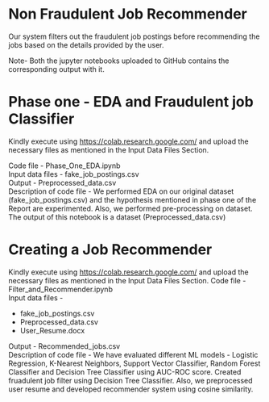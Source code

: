 # Non Fraudulent Job Recommender
Our system filters out the fraudulent job postings before recommending the jobs based on the details provided by the user.

Note- Both the jupyter notebooks uploaded to GitHub contains the corresponding output with it.

# Phase one - EDA and Fraudulent job Classifier
Kindly execute using https://colab.research.google.com/ and upload the necessary files as mentioned in the Input Data Files Section.

Code file - Phase_One_EDA.ipynb <br>
Input data files - fake_job_postings.csv <br>
Output - Preprocessed_data.csv <br>
Description of code file - We performed EDA on our original dataset (fake_job_postings.csv) and the hypothesis mentioned in phase one of the Report are experimented. Also, we performed pre-processing on dataset. The output of this notebook is a dataset (Preprocessed_data.csv) <br>


# Creating a Job Recommender
Kindly execute using https://colab.research.google.com/ and upload the necessary files as mentioned in the Input Data Files Section.
Code file - Filter_and_Recommender.ipynb<br>
Input data files -

* fake_job_postings.csv
* Preprocessed_data.csv
* User_Resume.docx

Output - Recommended_jobs.csv<br>
Description of code file - We have evaluated different ML models - Logistic Regression, K-Nearest Neighbors, Support Vector Classifier, Random Forest Classifier and Decision Tree Classifier using AUC-ROC score. Created fruadulent job filter using Decision Tree Classifier. Also, we preprocessed user resume and developed recommender system using cosine similarity.
